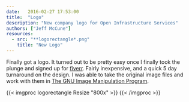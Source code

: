 ```yaml
---
date:   2016-02-27 17:53:00
title:  "Logo"
description: "New company logo for Open Infrastructure Services"
authors: ["Jeff McCune"]
resources:
  - src: "**logorectangle*.png"
    title: "New Logo"
---
```


Finally got a logo.  It turned out to be pretty easy once I finally took the
plunge and signed up for [fiverr][fiverr]. Fairly inexpensive, and a quick 5
day turnaround on the design.  I was able to take the original image files and
work with them in [The GNU Image Manipulation Program][gimp].

{{< imgproc logorectangle Resize "800x" >}}
{{< /imgproc >}}

[fiverr]: https://www.fiverr.com/
[gimp]: https://www.gimp.org/
[gimp-logo]: https://www.gimp.org/images/frontpage/wilber-big.png
